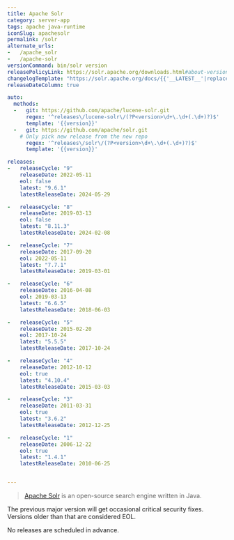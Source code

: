 ```yaml
---
title: Apache Solr
category: server-app
tags: apache java-runtime
iconSlug: apachesolr
permalink: /solr
alternate_urls:
-   /apache_solr
-   /apache-solr
versionCommand: bin/solr version
releasePolicyLink: https://solr.apache.org/downloads.html#about-versions-and-support
changelogTemplate: "https://solr.apache.org/docs/{{'__LATEST__'|replace:'.','_'}}/changes/Changes.html"
releaseDateColumn: true

auto:
  methods:
  -   git: https://github.com/apache/lucene-solr.git
      regex: '^releases\/lucene-solr\/(?P<version>\d+\.\d+(.\d+)?)$'
      template: '{{version}}'
  -   git: https://github.com/apache/solr.git
    # Only pick new release from the new repo
      regex: '^releases\/solr\/(?P<version>\d+\.\d+(.\d+)?)$'
      template: '{{version}}'

releases:
-   releaseCycle: "9"
    releaseDate: 2022-05-11
    eol: false
    latest: "9.6.1"
    latestReleaseDate: 2024-05-29

-   releaseCycle: "8"
    releaseDate: 2019-03-13
    eol: false
    latest: "8.11.3"
    latestReleaseDate: 2024-02-08

-   releaseCycle: "7"
    releaseDate: 2017-09-20
    eol: 2022-05-11
    latest: "7.7.1"
    latestReleaseDate: 2019-03-01

-   releaseCycle: "6"
    releaseDate: 2016-04-08
    eol: 2019-03-13
    latest: "6.6.5"
    latestReleaseDate: 2018-06-03

-   releaseCycle: "5"
    releaseDate: 2015-02-20
    eol: 2017-10-24
    latest: "5.5.5"
    latestReleaseDate: 2017-10-24

-   releaseCycle: "4"
    releaseDate: 2012-10-12
    eol: true
    latest: "4.10.4"
    latestReleaseDate: 2015-03-03

-   releaseCycle: "3"
    releaseDate: 2011-03-31
    eol: true
    latest: "3.6.2"
    latestReleaseDate: 2012-12-25

-   releaseCycle: "1"
    releaseDate: 2006-12-22
    eol: true
    latest: "1.4.1"
    latestReleaseDate: 2010-06-25


---
```


> [Apache Solr](https://solr.apache.org/) is an open-source search engine written in Java.

The previous major version will get occasional critical security fixes.
Versions older than that are considered EOL.

No releases are scheduled in advance.
